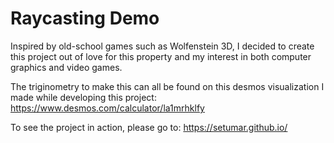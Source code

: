 # Raycasting Demo
Inspired by old-school games such as Wolfenstein 3D, I decided to create this project out of love for this property and my interest in both computer graphics and video games.

The triginometry to make this can all be found on this desmos visualization I made while developing this project: https://www.desmos.com/calculator/la1mrhklfy

To see the project in action, please go to: https://setumar.github.io/
